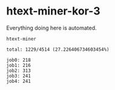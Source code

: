 # htext-miner-kor-3

Everything doing here is automated.

```
htext-miner

total: 1229/4514 (27.226406734603454%)

job0: 218
job1: 216
job2: 313
job3: 241
job4: 241
```